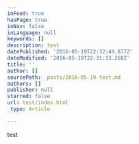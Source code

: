 ```yaml
---
inFeed: true
hasPage: true
inNav: false
inLanguage: null
keywords: []
description: test
datePublished: '2016-05-19T22:32:49.877Z'
dateModified: '2016-05-19T22:31:33.268Z'
title: ''
author: []
sourcePath: _posts/2016-05-19-test.md
authors: []
publisher: null
starred: false
url: test/index.html
_type: Article

---
```

test